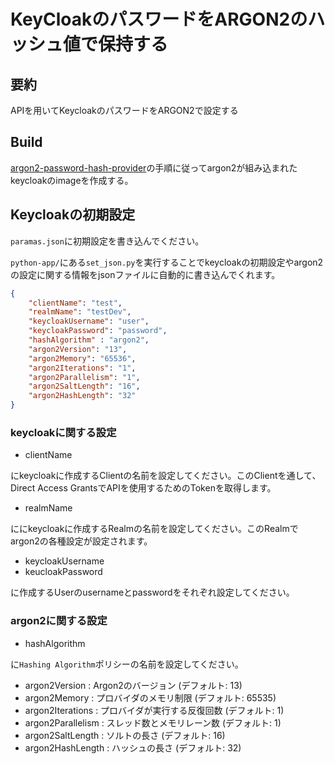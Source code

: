 # KeyCloakのパスワードをARGON2のハッシュ値で保持する

## 要約
APIを用いてKeycloakのパスワードをARGON2で設定する


## Build

[argon2-password-hash-provider](https://github.com/dreezey/argon2-password-hash-provider)の手順に従ってargon2が組み込まれたkeycloakのimageを作成する。

## Keycloakの初期設定

`paramas.json`に初期設定を書き込んでください。

`python-app/`にある`set_json.py`を実行することでkeycloakの初期設定やargon2の設定に関する情報をjsonファイルに自動的に書き込んでくれます。

```params.json
{
    "clientName": "test",
    "realmName": "testDev", 
    "keycloakUsername": "user",
    "keycloakPassword": "password",
    "hashAlgorithm" : "argon2",
    "argon2Version": "13",
    "argon2Memory": "65536",
    "argon2Iterations": "1",
    "argon2Parallelism": "1",
    "argon2SaltLength": "16",
    "argon2HashLength": "32"
}
```

### keycloakに関する設定 ###
* clientName

にkeycloakに作成するClientの名前を設定してください。このClientを通して、Direct Access GrantsでAPIを使用するためのTokenを取得します。

* realmName

ににkeycloakに作成するRealmの名前を設定してください。このRealmでargon2の各種設定が設定されます。

* keycloakUsername
* keucloakPassword

に作成するUserのusernameとpasswordをそれぞれ設定してください。


### argon2に関する設定 ###
* hashAlgorithm

に`Hashing Algorithm`ポリシーの名前を設定してください。

* argon2Version     : Argon2のバージョン (デフォルト: 13)
* argon2Memory      : プロバイダのメモリ制限 (デフォルト: 65535)
* argon2Iterations  : プロバイダが実行する反復回数 (デフォルト: 1)
* argon2Parallelism : スレッド数とメモリレーン数 (デフォルト: 1)
* argon2SaltLength  : ソルトの長さ (デフォルト: 16)
* argon2HashLength  : ハッシュの長さ (デフォルト: 32)


